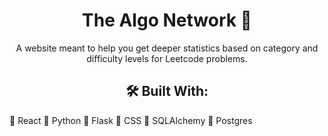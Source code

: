 <h1 align="center">
  The Algo Network 🚀
</h1>

<p align="center">
  A website meant to help you get deeper statistics based on category and difficulty levels for Leetcode problems.
</p>


<h2 align="center">
  🛠 Built With: 
</h2>

<p>
  🔹 React
  🔹 Python
  🔹 Flask
  🔹 CSS
  🔹 SQLAlchemy
  🔹 Postgres
</p> 
